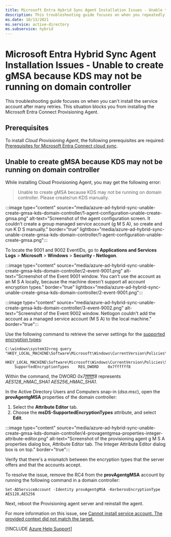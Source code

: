```yaml
---
title: Microsoft Entra Hybrid Sync Agent Installation Issues - Unable to create gMSA because KDS may not be running on domain controller
description: This troubleshooting guide focuses on when you repeatedly can't install the service account. It unblocks you to install the Microsoft Entra Connect Provisioning Agent.
ms.date: 10/13/2021
ms.service: active-directory
ms.subservice: hybrid
---
```


# Microsoft Entra Hybrid Sync Agent Installation Issues - Unable to create gMSA because KDS may not be running on domain controller

This troubleshooting guide focuses on when you can't install the service account after many retries. This situation blocks you from installing the Microsoft Entra Connect Provisioning Agent.

## Prerequisites

To install *Cloud Provisioning Agent*, the following prerequisites are required: [Prerequisites for Microsoft Entra Connect cloud sync](/azure/active-directory/cloud-sync/how-to-prerequisites).

## Unable to create gMSA because KDS may not be running on domain controller

While installing Cloud Provisioning Agent, you may get the following error:

> Unable to create gMSA because KDS may not be running on domain controller. Please create/run KDS manually.

:::image type="content" source="media/azure-ad-hybrid-sync-unable-create-gmsa-kds-domain-controller/1-agent-configuration-unable-create-gmsa.png" alt-text="Screenshot of the agent configuration screen. It couldn't create a group managed service account (g M S A), so create and run K D S manually." border="true" lightbox="media/azure-ad-hybrid-sync-unable-create-gmsa-kds-domain-controller/1-agent-configuration-unable-create-gmsa.png":::

To locate the 9001 and 9002 EventIDs, go to **Applications and Services Logs** > **Microsoft** > **Windows** > **Security - Netlogon**.

:::image type="content" source="media/azure-ad-hybrid-sync-unable-create-gmsa-kds-domain-controller/2-event-9001.png" alt-text="Screenshot of the Event 9001 window. You can't use the account as an M S A locally, because the machine doesn't support all account encryption types." border="true" lightbox="media/azure-ad-hybrid-sync-unable-create-gmsa-kds-domain-controller/2-event-9001.png":::

:::image type="content" source="media/azure-ad-hybrid-sync-unable-create-gmsa-kds-domain-controller/3-event-9002.png" alt-text="Screenshot of the Event 9002 window. Netlogon couldn't add the account as a managed service account (M S A) to the local machine." border="true":::

Use the following command to retrieve the server settings for the [supported encryption types](/windows/security/threat-protection/security-policy-settings/network-security-configure-encryption-types-allowed-for-kerberos):

```console
C:\windows\system32>reg query "HKEY_LOCAL_MACHINE\Software\Microsoft\Windows\CurrentVersion\Policies\System\Kerberos\Parameters"

HKEY_LOCAL_MACHINE\Software\Microsoft\Windows\CurrentVersion\Policies\System\Kerberos\Parameters
    SupportedEncryptionTypes    REG_DWORD    0x7ffffff8
```

Within the command, the DWORD *0x7ffffff8* represents *AES128_HMAC_SHA1 AES256_HMAC_SHA1*.

In the Active Directory Users and Computers snap-in (*dsa.msc*), open the **provAgentgMSA** properties of the domain controller:

1. Select the **Attribute Editor** tab.
1. Choose the **msDS-SupportedEncryptionTypes** attribute, and select **Edit**.

:::image type="content" source="media/azure-ad-hybrid-sync-unable-create-gmsa-kds-domain-controller/4-provagentgmsa-properties-integer-attribute-editor.png" alt-text="Screenshot of the provisioning agent g M S A properties dialog box, Attribute Editor tab. The Integer Attribute Editor dialog box is on top." border="true":::

Verify that there's a mismatch between the encryption types that the server offers and that the accounts accept.

To resolve the issue, remove the RC4 from the **provAgentgMSA** account by running the following command in a domain controller:

```console
Set-ADServiceAccount -Identity provAgentgMSA -KerberosEncryptionType AES128,AES256
```

Next, reboot the Provisioning agent server and reinstall the agent.

For more information on this issue, see [Cannot install service account. The provided context did not match the target.](/archive/blogs/joelvickery/cannot-install-service-account-the-provided-context-did-not-match-the-target)

[!INCLUDE [Azure Help Support](../../includes/azure-help-support.md)]

